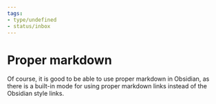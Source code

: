```yaml
---
tags:
- type/undefined
- status/inbox
---
```

   
# Proper markdown   
Of course, it is good to be able to use proper markdown in Obsidian, as there is a built-in mode for using proper markdown links instead of the Obsidian style links.